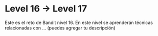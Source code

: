 # Level 16 → Level 17
Este es el reto de Bandit nivel 16. En este nivel se aprenderán técnicas relacionadas con ... (puedes agregar tu descripción)
